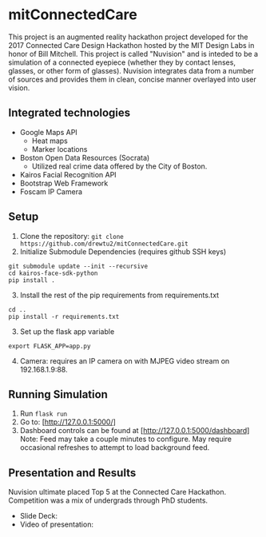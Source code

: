 # mitConnectedCare

This project is an augmented reality hackathon project developed for the 2017
Connected Care Design Hackathon hosted by the MIT Design Labs in honor of Bill
Mitchell. This project is called "Nuvision" and is inteded to be a simulation of
a connected eyepiece (whether they by contact lenses, glasses, or other form of
glasses). Nuvision integrates data from a number of sources and provides them in
clean, concise manner overlayed into user vision.

## Integrated technologies
- Google Maps API
  - Heat maps
  - Marker locations
- Boston Open Data Resources (Socrata)
  - Utilized real crime data offered by the City of Boston.
- Kairos Facial Recognition API
- Bootstrap Web Framework
- Foscam IP Camera 

## Setup
1. Clone the repository: 
  ```git clone https://github.com/drewtu2/mitConnectedCare.git```
2. Initialize Submodule Dependencies (requires github SSH keys)
  ```
  git submodule update --init --recursive  
  cd kairos-face-sdk-python
  pip install .  
  ```  
3. Install the rest of the pip requirements from requirements.txt
  ```
  cd ..  
  pip install -r requirements.txt  
  ```
3. Set up the flask app variable
  ```
  export FLASK_APP=app.py
  ```
4. Camera: requires an IP camera on with MJPEG video stream on 192.168.1.9:88. 

## Running Simulation
1. Run `flask run`
2. Go to: [http://127.0.0.1:5000/]
3. Dashboard controls can be found at [http://127.0.0.1:5000/dashboard]
Note: Feed may take a couple minutes to configure. May require occasional refreshes
to attempt to load background feed. 

## Presentation and Results
Nuvision ultimate placed Top 5 at the Connected Care Hackathon. Competition was
a mix of undergrads through PhD students. 
- Slide Deck:
- Video of presentation: 
